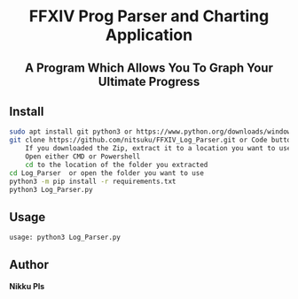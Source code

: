 <h1 align="center">FFXIV Prog Parser and Charting Application</h1>
<h2 align="center">A Program Which Allows You To Graph Your Ultimate Progress</h2>

## Install

```sh
sudo apt install git python3 or https://www.python.org/downloads/windows/
git clone https://github.com/nitsuku/FFXIV_Log_Parser.git or Code button and DownloadZIP.
    If you downloaded the Zip, extract it to a location you want to use.
    Open either CMD or Powershell
    cd to the location of the folder you extracted
cd Log_Parser  or open the folder you want to use
python3 -m pip install -r requirements.txt
python3 Log_Parser.py
```

## Usage

```sh
usage: python3 Log_Parser.py
```

## Author

 **Nikku Pls**


